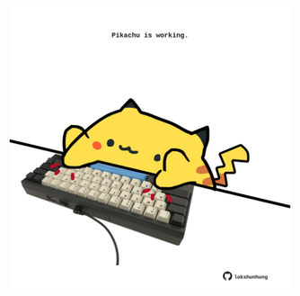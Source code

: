 <!-- built at 14/10/2023, 15:00:55 UTC -->
<p align="center">
  <img width="500" height="500" src="./ReadmeImage.svg">
</p>

